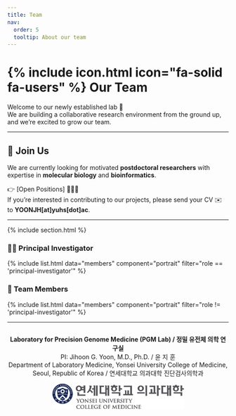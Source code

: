 ```yaml
---
title: Team
nav:
  order: 5
  tooltip: About our team
---
```


# {% include icon.html icon="fa-solid fa-users" %} Our Team

Welcome to our newly established lab 🚀  
We are building a collaborative research environment from the ground up, and we’re excited to grow our team.

---

## 🌟 Join Us
We are currently looking for motivated **postdoctoral researchers** with expertise in **molecular biology** and **bioinformatics**.  

👉 [Open Positions] 🕵🏻‍♀️  
If you’re interested in contributing to our projects, please send your CV ✉️ to **YOONJH[at]yuhs[dot]ac**.  

---

{% include section.html %}

### 👨‍🔬 Principal Investigator
{% include list.html data="members" component="portrait" filter="role == 'principal-investigator'" %}

### 👥 Team Members
{% include list.html data="members" component="portrait" filter="role != 'principal-investigator'" %}

---

<div align="center" style="margin-top:2em;">
    <strong>Laboratory for Precision Genome Medicine (PGM Lab) / 정밀 유전체 의학 연구실</strong><br>
    PI: Jihoon G. Yoon, M.D., Ph.D. / 윤 지 훈 <br>
    Department of Laboratory Medicine, Yonsei University College of Medicine, Seoul, Republic of Korea / 연세대학교 의과대학 진단검사의학과
  <img src="/images/yonsei_logo.svg" alt="Yonsei University Logo" width="300" style="margin-top:1em;">
</div>

